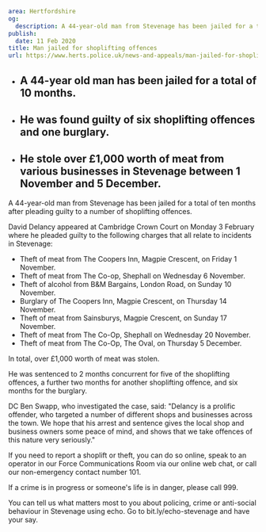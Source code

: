 ```yaml
area: Hertfordshire
og:
  description: A 44-year-old man from Stevenage has been jailed for a total of ten months after pleading guilty to a number of shoplifting offences.
publish:
  date: 11 Feb 2020
title: Man jailed for shoplifting offences
url: https://www.herts.police.uk/news-and-appeals/man-jailed-for-shoplifting-offences-1933e
```

* ## A 44-year old man has been jailed for a total of 10 months.

 * ## He was found guilty of six shoplifting offences and one burglary.

 * ## He stole over £1,000 worth of meat from various businesses in Stevenage between 1 November and 5 December.

A 44-year-old man from Stevenage has been jailed for a total of ten months after pleading guilty to a number of shoplifting offences.

David Delancy appeared at Cambridge Crown Court on Monday 3 February where he pleaded guilty to the following charges that all relate to incidents in Stevenage:

 * Theft of meat from The Coopers Inn, Magpie Crescent, on Friday 1 November.
 * Theft of meat from The Co-op, Shephall on Wednesday 6 November.
 * Theft of alcohol from B&M Bargains, London Road, on Sunday 10 November.
 * Burglary of The Coopers Inn, Magpie Crescent, on Thursday 14 November.
 * Theft of meat from Sainsburys, Magpie Crescent, on Sunday 17 November.
 * Theft of meat from The Co-Op, Shephall on Wednesday 20 November.
 * Theft of meat from The Co-Op, The Oval, on Thursday 5 December.

In total, over £1,000 worth of meat was stolen.

He was sentenced to 2 months concurrent for five of the shoplifting offences, a further two months for another shoplifting offence, and six months for the burglary.

DC Ben Swapp, who investigated the case, said: "Delancy is a prolific offender, who targeted a number of different shops and businesses across the town. We hope that his arrest and sentence gives the local shop and business owners some peace of mind, and shows that we take offences of this nature very seriously."

If you need to report a shoplift or theft, you can do so online, speak to an operator in our Force Communications Room via our online web chat, or call our non-emergency contact number 101.

If a crime is in progress or someone's life is in danger, please call 999.

You can tell us what matters most to you about policing, crime or anti-social behaviour in Stevenage using echo. Go to bit.ly/echo-stevenage and have your say.
